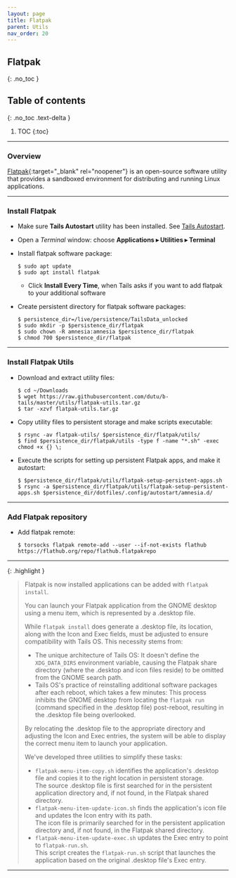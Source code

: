 ```yaml
---
layout: page
title: Flatpak
parent: Utils
nav_order: 20
---
```


## Flatpak
{: .no_toc }

## Table of contents
{: .no_toc .text-delta }

1. TOC
{:toc}

---
### Overview

[Flatpak](https://www.flatpak.org/){:target="_blank" rel="noopener"} is an open-source software utility that provides a sandboxed environment for distributing and running Linux applications.


---
### Install Flatpak

* Make sure **Tails Autostart** utility has been installed. See [Tails Autostart](/guide/utils/tails_autostart.html).


* Open a _Terminal_ window:  choose **Applications ▸ Utilities ▸ Terminal**


* Install flatpak software package:
  ```shell
  $ sudo apt update
  $ sudo apt install flatpak
  ```
    * Click **Install Every Time**, when Tails asks if you want to add flatpak to your additional software


* Create persistent directory for flatpak software packages:
  ```shell
  $ persistence_dir=/live/persistence/TailsData_unlocked
  $ sudo mkdir -p $persistence_dir/flatpak
  $ sudo chown -R amnesia:amnesia $persistence_dir/flatpak
  $ chmod 700 $persistence_dir/flatpak 
  ```

---
### Install Flatpak Utils

* Download and extract utility files:
  ```shell
  $ cd ~/Downloads
  $ wget https://raw.githubusercontent.com/dutu/b-tails/master/utils/flatpak-utils.tar.gz
  $ tar -xzvf flatpak-utils.tar.gz
  ```


* Copy utility files to persistent storage and make scripts executable:
  ```shell
  $ rsync -av flatpak-utils/ $persistence_dir/flatpak/utils/
  $ find $persistence_dir/flatpak/utils -type f -name "*.sh" -exec chmod +x {} \;
  ```


* Execute the scripts for setting up persistent Flatpak apps, and make it autostart: 
  ```shell
  $ $persistence_dir/flatpak/utils/flatpak-setup-persistent-apps.sh
  $ rsync -a $persistence_dir/flatpak/utils/flatpak-setup-persistent-apps.sh $persistence_dir/dotfiles/.config/autostart/amnesia.d/
  ```


---
### Add Flatpak repository

* Add flatpak remote:
  ```shell
  $ torsocks flatpak remote-add --user --if-not-exists flathub https://flathub.org/repo/flathub.flatpakrepo
  ```

---

{: .highlight }

> Flatpak is now installed applications can be added with `flatpak install`.
> 
> You can launch your Flatpak application from the GNOME desktop using a menu item, which is represented by a .desktop file.
>
> While `flatpak install` does generate a .desktop file, its location, along with the Icon and Exec fields, must be adjusted to ensure compatibility with Tails OS. This necessity stems from:
>   * The unique architecture of Tails OS: It doesn't define the `XDG_DATA_DIRS` environment variable, causing the Flatpak share directory (where the .desktop and icon files reside) to be omitted from the GNOME search path.
>   * Tails OS's practice of reinstalling additional software packages after each reboot, which takes a few minutes: This process inhibits the GNOME desktop from locating the `flatpak run` (command specified in the .desktop file) post-reboot, resulting in the .desktop file being overlooked.
>
> By relocating the .desktop file to the appropriate directory and adjusting the Icon and Exec entries, the system will be able to display the correct menu item to launch your application.
>
> We've developed three utilities to simplify these tasks:
>
> * `flatpak-menu-item-copy.sh` identifies the application's .desktop file and copies it to the right location in persistent storage.<br>
    The source .desktop file is first searched for in the persistent application directory and, if not found, in the Flatpak shared directory.
> * `flatpak-menu-item-update-icon.sh` finds the application's icon file and updates the Icon entry with its path.<br>
    The icon file is primarily searched for in the persistent application directory and, if not found, in the Flatpak shared directory.
> * `flatpak-menu-item-update-exec.sh` updates the Exec entry to point to `flatpak-run.sh`.<br>
     This script creates the `flatpak-run.sh` script that launches the application based on the original .desktop file's Exec entry.

---

